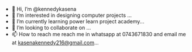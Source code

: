- 👋 Hi, I’m @kennedykasena
- 👀 I’m interested in designing computer projects ...
- 🌱 I’m currently learning power learn project academy...
- 💞️ I’m looking to collaborate on ...
- 📫 How to reach me reach me in whatsapp at 0743671830 and email me at kasenakennedy216@gmail.com...

<!---
kennedykasena/kennedykasena is a ✨ special ✨ repository because its `README.md` (this file) appears on your GitHub profile.
You can click the Preview link to take a look at your changes.
--->
